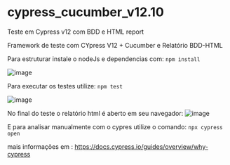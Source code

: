 # cypress_cucumber_v12.10
Teste em Cypress v12 com BDD e HTML report


Framework de teste com CYpress V12 + Cucumber  e Relatório BDD-HTML

Para estruturar instale o nodeJs e dependencias com: `npm install`

![image](https://user-images.githubusercontent.com/33332202/234979603-787341db-bd09-4636-bbe1-46485b25b033.png)


Para executar os testes utilize: `npm test` 

![image](https://user-images.githubusercontent.com/33332202/234979796-683833ca-cd16-467a-8596-53aa5908ae28.png)


No final do teste o relatório html é aberto em seu navegador:
![image](https://user-images.githubusercontent.com/33332202/234980006-c9a4203c-221b-4f46-ba79-9a156cd06af5.png)


E para analisar manualmente com o cypres utilize o comando: `npx cypress open`


mais informações em : https://docs.cypress.io/guides/overview/why-cypress 
